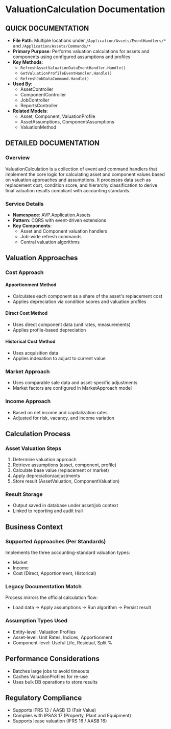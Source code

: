 
# ValuationCalculation Documentation

## QUICK DOCUMENTATION
- **File Path**: Multiple locations under `/Application/Assets/EventHandlers/*` and `/Application/Assets/Commands/*`
- **Primary Purpose**: Performs valuation calculations for assets and components using configured assumptions and profiles
- **Key Methods**:
  - `RefreshAssetValuationDataEventHandler.Handle()`
  - `GetValuationProfileEventHandler.Handle()`
  - `RefreshJobDataCommand.Handle()`
- **Used By**:
  - AssetController
  - ComponentController
  - JobController
  - ReportsController
- **Related Models**:
  - Asset, Component, ValuationProfile
  - AssetAssumptions, ComponentAssumptions
  - ValuationMethod

## DETAILED DOCUMENTATION

### Overview
ValuationCalculation is a collection of event and command handlers that implement the core logic for calculating asset and component values based on valuation approaches and assumptions. It processes data such as replacement cost, condition score, and hierarchy classification to derive final valuation results compliant with accounting standards.

### Service Details
- **Namespace**: AVP.Application.Assets
- **Pattern**: CQRS with event-driven extensions
- **Key Components**:
  - Asset and Component valuation handlers
  - Job-wide refresh commands
  - Central valuation algorithms

## Valuation Approaches

### Cost Approach

#### Apportionment Method
- Calculates each component as a share of the asset's replacement cost
- Applies depreciation via condition scores and valuation profiles

#### Direct Cost Method
- Uses direct component data (unit rates, measurements)
- Applies profile-based depreciation

#### Historical Cost Method
- Uses acquisition data
- Applies indexation to adjust to current value

### Market Approach
- Uses comparable sale data and asset-specific adjustments
- Market factors are configured in MarketApproach model

### Income Approach
- Based on net income and capitalization rates
- Adjusted for risk, vacancy, and income variation

## Calculation Process

### Asset Valuation Steps
1. Determine valuation approach
2. Retrieve assumptions (asset, component, profile)
3. Calculate base value (replacement or market)
4. Apply depreciation/adjustments
5. Store result (AssetValuation, ComponentValuation)

### Result Storage
- Output saved in database under asset/job context
- Linked to reporting and audit trail

## Business Context

### Supported Approaches (Per Standards)
Implements the three accounting-standard valuation types:
- Market
- Income
- Cost (Direct, Apportionment, Historical)

### Legacy Documentation Match
Process mirrors the official calculation flow:
- Load data → Apply assumptions → Run algorithm → Persist result

### Assumption Types Used
- Entity-level: Valuation Profiles
- Asset-level: Unit Rates, Indices, Apportionment
- Component-level: Useful Life, Residual, Split %

## Performance Considerations
- Batches large jobs to avoid timeouts
- Caches ValuationProfiles for re-use
- Uses bulk DB operations to store results

## Regulatory Compliance
- Supports IFRS 13 / AASB 13 (Fair Value)
- Complies with IPSAS 17 (Property, Plant and Equipment)
- Supports lease valuation (IFRS 16 / AASB 16)
